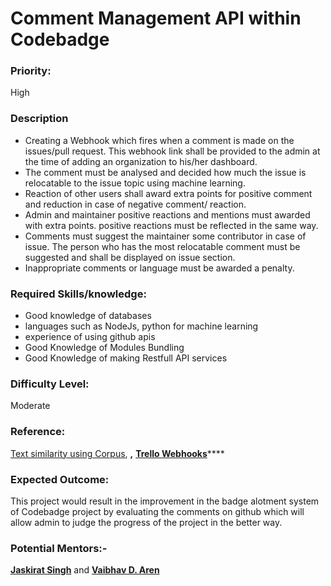 # Comment Management API within Codebadge

### **Priority:**

High

### **Description**

* Creating a Webhook which fires when a comment is made on the issues/pull request. This webhook link shall be provided to the admin at the time of adding an organization to his/her dashboard.
* The comment must be analysed and decided how much the issue is relocatable to the issue topic using machine learning.
* Reaction of other users shall award extra points for positive comment and reduction in case of negative comment/ reaction.
* Admin and maintainer positive reactions and mentions must awarded with extra points. positive reactions must be reflected in the same way.
* Comments must suggest the maintainer some contributor in case of issue. The person who has the most relocatable comment must be suggested and shall be displayed on issue section.
* Inappropriate comments or language must be awarded a penalty.

### **Required Skills/knowledge:**

* Good knowledge of databases
* languages such as NodeJs, python for machine learning
* experience of using github apis
* Good Knowledge of Modules Bundling
* Good Knowledge of making Restfull API services

### **Difficulty Level:** 

Moderate

### Reference: 

[Text similarity using Corpus](https://www.site.uottawa.ca/~diana/publications/tkdd.pdf), **,** [**Trello Webhooks**](https://developers.trello.com/page/webhooks)\*\*\*\*

### Expected Outcome:

This project would result in the improvement in the badge alotment system of Codebadge project by evaluating the comments on github which will allow admin to judge the progress of the project in the better way.

### Potential Mentors:-

[**Jaskirat Singh**](https://github.com/jaskirat2000) and [**Vaibhav D. Aren**](https://github.com/vaibhavdaren)


